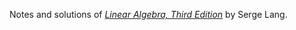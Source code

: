 Notes and solutions of [*Linear Algebra, Third Edition*](https://www.springer.com/gb/book/9780387964126) by Serge Lang.
